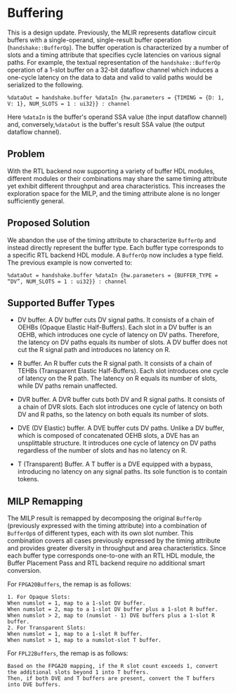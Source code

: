 # Buffering

This is a design update. Previously, the MLIR represents dataflow circuit buffers with a single-operand, single-result buffer operation (`handshake::BufferOp`). The buffer operation is characterized by a number of slots and a timing attribute that specifies cycle latencies on various signal paths. For example, the textual representation of the `handshake::BufferOp` operation of a 1-slot buffer on a 32-bit dataflow channel which induces a one-cycle latency on the data to data and valid to valid paths would be serialized to the following.

```mlir
%dataOut = handshake.buffer %dataIn {hw.parameters = {TIMING = {D: 1, V: 1}, NUM_SLOTS = 1 : ui32}} : channel
```

Here `%dataIn` is the buffer's operand SSA value (the input dataflow channel) and, conversely,`%dataOut` is the buffer's result SSA value (the output dataflow channel).

## Problem

With the RTL backend now supporting a variety of buffer HDL modules, different modules or their combinations may share the same timing attribute yet exhibit different throughput and area characteristics. This increases the exploration space for the MILP, and the timing attribute alone is no longer sufficiently general.

## Proposed Solution

We abandon the use of the timing attribute to characterize `BufferOp` and instead directly represent the buffer type. Each buffer type corresponds to a specific RTL backend HDL module. A `BufferOp` now includes a type field. The previous example is now converted to:

```mlir
%dataOut = handshake.buffer %dataIn {hw.parameters = {BUFFER_TYPE = “DV”, NUM_SLOTS = 1 : ui32}} : channel
```

## Supported Buffer Types

- DV buffer. A DV buffer cuts DV signal paths. It consists of a chain of OEHBs (Opaque Elastic Half-Buffers). Each slot in a DV buffer is an OEHB, which introduces one cycle of latency on DV paths. Therefore, the latency on DV paths equals its number of slots. A DV buffer does not cut the R signal path and introduces no latency on R.

- R buffer. An R buffer cuts the R signal path. It consists of a chain of TEHBs (Transparent Elastic Half-Buffers). Each slot introduces one cycle of latency on the R path. The latency on R equals its number of slots, while DV paths remain unaffected.

- DVR buffer. A DVR buffer cuts both DV and R signal paths. It consists of a chain of DVR slots. Each slot introduces one cycle of latency on both DV and R paths, so the latency on both equals its number of slots.

- DVE (DV Elastic) buffer. A DVE buffer cuts DV paths. Unlike a DV buffer, which is composed of concatenated OEHB slots, a DVE has an unsplittable structure. It introduces one cycle of latency on DV paths regardless of the number of slots and has no latency on R.

- T (Transparent) Buffer. A T buffer is a DVE equipped with a bypass, introducing no latency on any signal paths. Its sole function is to contain tokens.

## MILP Remapping

The MILP result is remapped by decomposing the original `BufferOp` (previously expressed with the timing attribute) into a combination of `BufferOp`s of different types, each with its own slot number. This combination covers all cases previously expressed by the timing attribute and provides greater diversity in throughput and area characteristics. Since each buffer type corresponds one-to-one with an RTL HDL module, the Buffer Placement Pass and RTL backend require no additional smart conversion.

For `FPGA20Buffers`, the remap is as follows:

```
1. For Opaque Slots:
When numslot = 1, map to a 1-slot DV buffer.
When numslot = 2, map to a 1-slot DV buffer plus a 1-slot R buffer.
When numslot > 2, map to (numslot - 1) DVE buffers plus a 1-slot R buffer.
2. For Transparent Slots:
When numslot = 1, map to a 1-slot R buffer.
When numslot > 1, map to a numslot-slot T buffer.
```

For `FPL22Buffers`, the remap is as follows:

```
Based on the FPGA20 mapping, if the R slot count exceeds 1, convert the additional slots beyond 1 into T buffers.
Then, if both DVE and T buffers are present, convert the T buffers into DVE buffers.
```